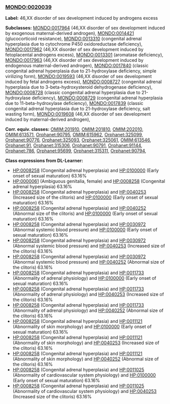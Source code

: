 
### [MONDO:0020039](http://purl.obolibrary.org/obo/MONDO_0020039)
**Label:** 46,XX disorder of sex development induced by androgens excess

**Subclasses:** [MONDO:0017964](http://purl.obolibrary.org/obo/MONDO_0017964) (46,XX disorder of sex development induced by exogenous maternal-derived androgen), [MONDO:0014421](http://purl.obolibrary.org/obo/MONDO_0014421) (glucocorticoid resistance), [MONDO:0013310](http://purl.obolibrary.org/obo/MONDO_0013310) (congenital adrenal hyperplasia due to cytochrome P450 oxidoreductase deficiency), [MONDO:0017962](http://purl.obolibrary.org/obo/MONDO_0017962) (46,XX disorder of sex development induced by fetoplacental androgens excess), [MONDO:0013301](http://purl.obolibrary.org/obo/MONDO_0013301) (aromatase deficiency), [MONDO:0017963](http://purl.obolibrary.org/obo/MONDO_0017963) (46,XX disorder of sex development induced by endogenous maternal-derived androgen), [MONDO:0017840](http://purl.obolibrary.org/obo/MONDO_0017840) (classic congenital adrenal hyperplasia due to 21-hydroxylase deficiency, simple virilizing form), [MONDO:0019593](http://purl.obolibrary.org/obo/MONDO_0019593) (46,XX disorder of sex development induced by fetal androgens excess), [MONDO:0008727](http://purl.obolibrary.org/obo/MONDO_0008727) (congenital adrenal hyperplasia due to 3-beta-hydroxysteroid dehydrogenase deficiency), [MONDO:0008728](http://purl.obolibrary.org/obo/MONDO_0008728) (classic congenital adrenal hyperplasia due to 21-hydroxylase deficiency), [MONDO:0008729](http://purl.obolibrary.org/obo/MONDO_0008729) (congenital adrenal hyperplasia due to 11-beta-hydroxylase deficiency), [MONDO:0017839](http://purl.obolibrary.org/obo/MONDO_0017839) (classic congenital adrenal hyperplasia due to 21-hydroxylase deficiency, salt wasting form), [MONDO:0019608](http://purl.obolibrary.org/obo/MONDO_0019608) (46,XX disorder of sex development induced by maternal-derived androgen), 

**Corr. equiv. classes:** [OMIM:201910](http://purl.obolibrary.org/obo/OMIM_201910), [OMIM:201810](http://purl.obolibrary.org/obo/OMIM_201810), [OMIM:202010](http://purl.obolibrary.org/obo/OMIM_202010), [OMIM:613571](http://purl.obolibrary.org/obo/OMIM_613571), [Orphanet:90795](http://www.orpha.net/ORDO/Orphanet_90795), [OMIM:615962](http://purl.obolibrary.org/obo/OMIM_615962), [Orphanet:325099](http://www.orpha.net/ORDO/Orphanet_325099), [Orphanet:90776](http://www.orpha.net/ORDO/Orphanet_90776), [Orphanet:325093](http://www.orpha.net/ORDO/Orphanet_325093), [Orphanet:325061](http://www.orpha.net/ORDO/Orphanet_325061), [OMIM:613546](http://purl.obolibrary.org/obo/OMIM_613546), [Orphanet:91](http://www.orpha.net/ORDO/Orphanet_91), [Orphanet:315306](http://www.orpha.net/ORDO/Orphanet_315306), [Orphanet:90791](http://www.orpha.net/ORDO/Orphanet_90791), [Orphanet:91144](http://www.orpha.net/ORDO/Orphanet_91144), [Orphanet:786](http://www.orpha.net/ORDO/Orphanet_786), [Orphanet:95699](http://www.orpha.net/ORDO/Orphanet_95699), [Orphanet:315311](http://www.orpha.net/ORDO/Orphanet_315311), [Orphanet:90794](http://www.orpha.net/ORDO/Orphanet_90794), 

**Class expressions from DL-Learner:**

- [HP:0008258](http://purl.obolibrary.org/obo/HP_0008258) (Congenital adrenal hyperplasia) and [HP:0100000](http://purl.obolibrary.org/obo/HP_0100000) (Early onset of sexual maturation) 63.16%
- [HP:0000061](http://purl.obolibrary.org/obo/HP_0000061) (Ambiguous genitalia, female) and [HP:0008258](http://purl.obolibrary.org/obo/HP_0008258) (Congenital adrenal hyperplasia) 63.16%
- [HP:0008258](http://purl.obolibrary.org/obo/HP_0008258) (Congenital adrenal hyperplasia) and [HP:0040253](http://purl.obolibrary.org/obo/HP_0040253) (Increased size of the clitoris) and [HP:0100000](http://purl.obolibrary.org/obo/HP_0100000) (Early onset of sexual maturation) 63.16%
- [HP:0008258](http://purl.obolibrary.org/obo/HP_0008258) (Congenital adrenal hyperplasia) and [HP:0040252](http://purl.obolibrary.org/obo/HP_0040252) (Abnormal size of the clitoris) and [HP:0100000](http://purl.obolibrary.org/obo/HP_0100000) (Early onset of sexual maturation) 63.16%
- [HP:0008258](http://purl.obolibrary.org/obo/HP_0008258) (Congenital adrenal hyperplasia) and [HP:0030972](http://purl.obolibrary.org/obo/HP_0030972) (Abnormal systemic blood pressure) and [HP:0100000](http://purl.obolibrary.org/obo/HP_0100000) (Early onset of sexual maturation) 63.16%
- [HP:0008258](http://purl.obolibrary.org/obo/HP_0008258) (Congenital adrenal hyperplasia) and [HP:0030972](http://purl.obolibrary.org/obo/HP_0030972) (Abnormal systemic blood pressure) and [HP:0040253](http://purl.obolibrary.org/obo/HP_0040253) (Increased size of the clitoris) 63.16%
- [HP:0008258](http://purl.obolibrary.org/obo/HP_0008258) (Congenital adrenal hyperplasia) and [HP:0030972](http://purl.obolibrary.org/obo/HP_0030972) (Abnormal systemic blood pressure) and [HP:0040252](http://purl.obolibrary.org/obo/HP_0040252) (Abnormal size of the clitoris) 63.16%
- [HP:0008258](http://purl.obolibrary.org/obo/HP_0008258) (Congenital adrenal hyperplasia) and [HP:0011733](http://purl.obolibrary.org/obo/HP_0011733) (Abnormality of adrenal physiology) and [HP:0100000](http://purl.obolibrary.org/obo/HP_0100000) (Early onset of sexual maturation) 63.16%
- [HP:0008258](http://purl.obolibrary.org/obo/HP_0008258) (Congenital adrenal hyperplasia) and [HP:0011733](http://purl.obolibrary.org/obo/HP_0011733) (Abnormality of adrenal physiology) and [HP:0040253](http://purl.obolibrary.org/obo/HP_0040253) (Increased size of the clitoris) 63.16%
- [HP:0008258](http://purl.obolibrary.org/obo/HP_0008258) (Congenital adrenal hyperplasia) and [HP:0011733](http://purl.obolibrary.org/obo/HP_0011733) (Abnormality of adrenal physiology) and [HP:0040252](http://purl.obolibrary.org/obo/HP_0040252) (Abnormal size of the clitoris) 63.16%
- [HP:0008258](http://purl.obolibrary.org/obo/HP_0008258) (Congenital adrenal hyperplasia) and [HP:0011121](http://purl.obolibrary.org/obo/HP_0011121) (Abnormality of skin morphology) and [HP:0100000](http://purl.obolibrary.org/obo/HP_0100000) (Early onset of sexual maturation) 63.16%
- [HP:0008258](http://purl.obolibrary.org/obo/HP_0008258) (Congenital adrenal hyperplasia) and [HP:0011121](http://purl.obolibrary.org/obo/HP_0011121) (Abnormality of skin morphology) and [HP:0040253](http://purl.obolibrary.org/obo/HP_0040253) (Increased size of the clitoris) 63.16%
- [HP:0008258](http://purl.obolibrary.org/obo/HP_0008258) (Congenital adrenal hyperplasia) and [HP:0011121](http://purl.obolibrary.org/obo/HP_0011121) (Abnormality of skin morphology) and [HP:0040252](http://purl.obolibrary.org/obo/HP_0040252) (Abnormal size of the clitoris) 63.16%
- [HP:0008258](http://purl.obolibrary.org/obo/HP_0008258) (Congenital adrenal hyperplasia) and [HP:0011025](http://purl.obolibrary.org/obo/HP_0011025) (Abnormality of cardiovascular system physiology) and [HP:0100000](http://purl.obolibrary.org/obo/HP_0100000) (Early onset of sexual maturation) 63.16%
- [HP:0008258](http://purl.obolibrary.org/obo/HP_0008258) (Congenital adrenal hyperplasia) and [HP:0011025](http://purl.obolibrary.org/obo/HP_0011025) (Abnormality of cardiovascular system physiology) and [HP:0040253](http://purl.obolibrary.org/obo/HP_0040253) (Increased size of the clitoris) 63.16%


